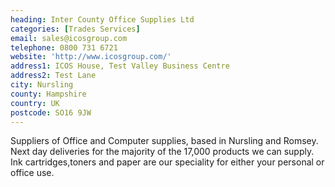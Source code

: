 ```yaml
---
heading: Inter County Office Supplies Ltd
categories: [Trades Services]
email: sales@icosgroup.com
telephone: 0800 731 6721
website: 'http://www.icosgroup.com/'
address1: ICOS House, Test Valley Business Centre
address2: Test Lane
city: Nursling
county: Hampshire
country: UK
postcode: SO16 9JW
---
```

Suppliers of Office and Computer supplies, based in Nursling and Romsey. Next day deliveries for the majority of the 17,000 products we can supply. Ink cartridges,toners and paper are our speciality for either your personal or office use.